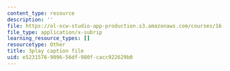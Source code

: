 ```yaml
---
content_type: resource
description: ''
file: https://ol-ocw-studio-app-production.s3.amazonaws.com/courses/16-687-private-pilot-ground-school-january-iap-2019/e5231576909656df980fcacc922629b0_MNIYBTHc6mg.vtt
file_type: application/x-subrip
learning_resource_types: []
resourcetype: Other
title: 3play caption file
uid: e5231576-9096-56df-980f-cacc922629b0
---
```

